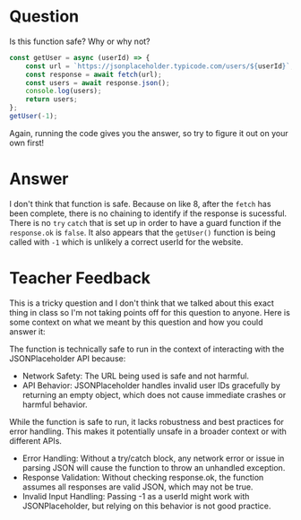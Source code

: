 # Question

Is this function safe? Why or why not?

```js
const getUser = async (userId) => {
	const url = `https://jsonplaceholder.typicode.com/users/${userId}`;
	const response = await fetch(url);
	const users = await response.json();
	console.log(users);
	return users;
};
getUser(-1);
```

Again, running the code gives you the answer, so try to figure it out on your own first!

# Answer

I don't think that function is safe. Because on like 8, after the `fetch` has been complete, there is no chaining to identify if the response is sucessful. There is no `try` `catch` that is set up in order to have a guard function if the `response.ok` is `false`. It also appears that the `getUser()` function is being called with `-1` which is unlikely a correct userId for the website.

# Teacher Feedback
This is a tricky question and I don't think that we talked about this exact thing in class so I'm not taking points off for this question to anyone. Here is some context on what we meant by this question and how you could answer it:

The function is technically safe to run in the context of interacting with the JSONPlaceholder API because:

* Network Safety: The URL being used is safe and not harmful.
* API Behavior: JSONPlaceholder handles invalid user IDs gracefully by returning an empty object, which does not cause immediate crashes or harmful behavior.

While the function is safe to run, it lacks robustness and best practices for error handling. This makes it potentially unsafe in a broader context or with different APIs.

* Error Handling: Without a try/catch block, any network error or issue in parsing JSON will cause the function to throw an unhandled exception.
* Response Validation: Without checking response.ok, the function assumes all responses are valid JSON, which may not be true.
* Invalid Input Handling: Passing -1 as a userId might work with JSONPlaceholder, but relying on this behavior is not good practice.